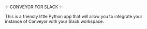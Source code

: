 :sparkles: CONVEYOR FOR SLACK :sparkles:

This is a friendly little Python app that will allow you to integrate your instance of Conveyor with your Slack workspace.
